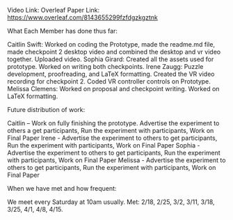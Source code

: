 Video Link: 
Overleaf Paper Link: https://www.overleaf.com/8143655299fzfdgzkgztnk 

What Each Member has done thus far:

Caitlin Swift: Worked on coding the Prototype, made the readme.md file, made checkpoint 2 desktop video and combined the desktop and vr video together. Uploaded video.
Sophia Girard: Created all the assets used for prototype. Worked on writing both checkpoints.
Irene Zaugg: Puzzle development, proofreading, and LaTeX formatting. Created the VR video recording for checkpoint 2. Coded VR controller controls on Prototype.
Melissa Clemens: Worked on proposal and checkpoint writing. Worked on LaTeX formatting.

Future distribution of work:

Caitlin – Work on fully finishing the prototype. Advertise the experiment to others a get participants, Run the experiment with participants, Work on Final Paper
Irene - Advertise the experiment to others to get participants, Run the experiment with participants, Work on Final Paper
Sophia - Advertise the experiment to others to get participants, Run the experiment with participants, Work on Final Paper
Melissa - Advertise the experiment to others to get participants, Run the experiment with participants, Work on Final Paper

When we have met and how frequent:

We meet every Saturday at 10am usually.
Met:
2/18, 2/25, 3/2, 3/11, 3/18, 3/25, 4/1, 4/8, 4/15.